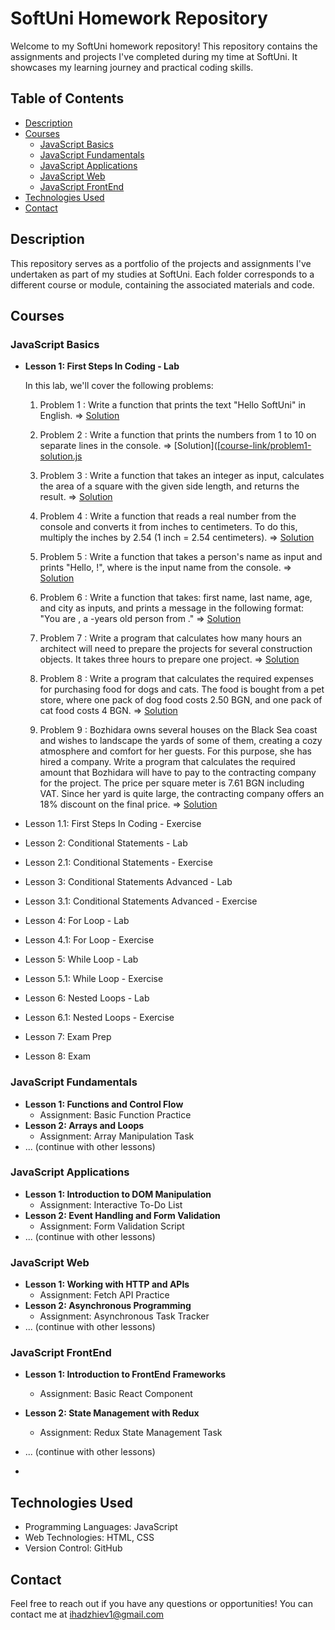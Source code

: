 # SoftUni Homework Repository

Welcome to my SoftUni homework repository! This repository contains the assignments and projects I've completed during my time at SoftUni. It showcases my learning journey and practical coding skills.

## Table of Contents

- [Description](#description)
- [Courses](#courses)
  - [JavaScript Basics](#javascript-basics)
  - [JavaScript Fundamentals](#javascript-fundamentals)
  - [JavaScript Applications](#javascript-applications)
  - [JavaScript Web](#javascript-web)
  - [JavaScript FrontEnd](#javascript-frontend)
- [Technologies Used](#technologies-used)
- [Contact](#contact)



## Description


This repository serves as a portfolio of the projects and assignments I've undertaken as part of my studies at SoftUni. Each folder corresponds to a different course or module, containing the associated materials and code.



## Courses



### JavaScript Basics

 - **Lesson 1: First Steps In Coding - Lab**

   
    In this lab, we'll cover the following problems:
   1. Problem 1 : Write a function that prints the text "Hello SoftUni" in English.  => [Solution]((https://github.com/iliyanh/SoftUni/blob/main/JS%20Basics/First%20Steps%20In%20Coding%20-%20Lab/Hello.js))
  
   
   2. Problem 2 : Write a function that prints the numbers from 1 to 10 on separate lines in the console.  => [Solution]([[course-link/problem1-solution.js](https://github.com/iliyanh/SoftUni/blob/main/JS%20Basics/First%20Steps%20In%20Coding%20-%20Lab/printNumbers1to10.js])
  
   
   3. Problem 3 : Write a function that takes an integer as input, calculates the area of a square with the given side length, and returns the result.  => [Solution]([[course-link/problem1-solution.js](https://github.com/iliyanh/SoftUni/blob/main/JS%20Basics/First%20Steps%20In%20Coding%20-%20Lab/Hello.js](https://github.com/iliyanh/SoftUni/blob/main/JS%20Basics/First%20Steps%20In%20Coding%20-%20Lab/squareArea.js)))
  
   
   4. Problem 4 : Write a function that reads a real number from the console and converts it from inches to centimeters. To do this, multiply the inches by 2.54 (1 inch = 2.54 centimeters).  => [Solution]([[course-link/problem1-solution.js](https://github.com/iliyanh/SoftUni/blob/main/JS%20Basics/First%20Steps%20In%20Coding%20-%20Lab/Hello.js](https://github.com/iliyanh/SoftUni/blob/main/JS%20Basics/First%20Steps%20In%20Coding%20-%20Lab/convertinctosm.js)))
  
   
   5. Problem 5 : Write a function that takes a person's name as input and prints "Hello, <name>!", where <name> is the input name from the console.  => [Solution]([[course-link/problem1-solution.js](https://github.com/iliyanh/SoftUni/blob/main/JS%20Basics/First%20Steps%20In%20Coding%20-%20Lab/Hello.js](https://github.com/iliyanh/SoftUni/blob/main/JS%20Basics/First%20Steps%20In%20Coding%20-%20Lab/greetings.js)))
  
   
   6. Problem 6 : Write a function that takes: first name, last name, age, and city as inputs, and prints a message in the following format:
            "You are <firstName> <lastName>, a <age>-years old person from <town>."  => [Solution]([[course-link/problem1-solution.js](https://github.com/iliyanh/SoftUni/blob/main/JS%20Basics/First%20Steps%20In%20Coding%20-%20Lab/Hello.js](https://github.com/iliyanh/SoftUni/blob/main/JS%20Basics/First%20Steps%20In%20Coding%20-%20Lab/PersonInfo.js)))


   7. Problem 7 : Write a program that calculates how many hours an architect will need to prepare the projects for several construction objects. It takes three hours to prepare one project.  => [Solution]([[course-link/problem1-solution.js](https://github.com/iliyanh/SoftUni/blob/main/JS%20Basics/First%20Steps%20In%20Coding%20-%20Lab/Hello.js](https://github.com/iliyanh/SoftUni/blob/main/JS%20Basics/First%20Steps%20In%20Coding%20-%20Lab/projet.js)))
  
   
   8. Problem 8 : Write a program that calculates the required expenses for purchasing food for dogs and cats. The food is bought from a pet store, where one pack of dog food costs 2.50 BGN, and one pack of cat food costs 4 BGN.  => [Solution]([[course-link/problem1-solution.js](https://github.com/iliyanh/SoftUni/blob/main/JS%20Basics/First%20Steps%20In%20Coding%20-%20Lab/Hello.js](https://github.com/iliyanh/SoftUni/blob/main/JS%20Basics/First%20Steps%20In%20Coding%20-%20Lab/petshop.js)))
  
   
   9. Problem 9 : Bozhidara owns several houses on the Black Sea coast and wishes to landscape the yards of some of them, creating a cozy atmosphere and comfort for her guests. For this purpose, she has hired a company.
          Write a program that calculates the required amount that Bozhidara will have to pay to the contracting company for the project. The price per square meter is 7.61 BGN including VAT. Since her yard is quite large, the contracting company offers an 18% discount on the final price.  => [Solution]([[course-link/problem1-solution.js](https://github.com/iliyanh/SoftUni/blob/main/JS%20Basics/First%20Steps%20In%20Coding%20-%20Lab/Hello.js](https://github.com/iliyanh/SoftUni/blob/main/JS%20Basics/First%20Steps%20In%20Coding%20-%20Lab/yardgreen.js)))
  

      
 
  - Lesson 1.1: First Steps In Coding - Exercise
  - Lesson 2: Conditional Statements - Lab
  - Lesson 2.1: Conditional Statements - Exercise
  - Lesson 3: Conditional Statements Advanced - Lab
  - Lesson 3.1: Conditional Statements Advanced - Exercise
  - Lesson 4: For Loop - Lab
  - Lesson 4.1: For Loop - Exercise
  - Lesson 5: While Loop - Lab
  - Lesson 5.1: While Loop - Exercise
  - Lesson 6: Nested Loops - Lab
  - Lesson 6.1: Nested Loops - Exercise
  - Lesson 7: Exam Prep
  - Lesson 8: Exam
  

### JavaScript Fundamentals

- **Lesson 1: Functions and Control Flow**
  - Assignment: Basic Function Practice
- **Lesson 2: Arrays and Loops**
  - Assignment: Array Manipulation Task
- ... (continue with other lessons)

### JavaScript Applications

- **Lesson 1: Introduction to DOM Manipulation**
  - Assignment: Interactive To-Do List
- **Lesson 2: Event Handling and Form Validation**
  - Assignment: Form Validation Script
- ... (continue with other lessons)

### JavaScript Web

- **Lesson 1: Working with HTTP and APIs**
  - Assignment: Fetch API Practice
- **Lesson 2: Asynchronous Programming**
  - Assignment: Asynchronous Task Tracker
- ... (continue with other lessons)

### JavaScript FrontEnd

- **Lesson 1: Introduction to FrontEnd Frameworks**
  - Assignment: Basic React Component
- **Lesson 2: State Management with Redux**
  - Assignment: Redux State Management Task
- ... (continue with other lessons)

- 
## Technologies Used

- Programming Languages: JavaScript
- Web Technologies: HTML, CSS
- Version Control: GitHub

## Contact
Feel free to reach out if you have any questions or opportunities! You can contact me at ihadzhiev1@gmail.com


